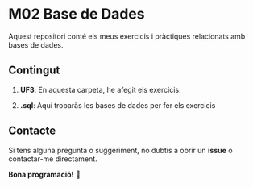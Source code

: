# M02 Base de Dades

Aquest repositori conté els meus exercicis i pràctiques relacionats amb bases de dades.

## Contingut

1. **UF3**: En aquesta carpeta, he afegit els exercicis.

2. **.sql**: Aquí trobaràs les bases de dades per fer els exercicis

## Contacte

Si tens alguna pregunta o suggeriment, no dubtis a obrir un **issue** o contactar-me directament.

**Bona programació!** 🚀

